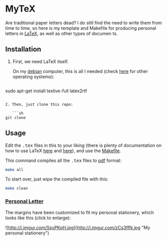 # MyTeX

Are traditional paper letters dead? I do still find the need to write them from time to time, so here is my template and Makefile for producing personal letters in [LaTeX](http://www.latex-project.org/), as well as other types of documen
ts.

## Installation

1. First, we need LaTeX itself.

   On my [debian](http://www.debian.org/) computer, this is all I needed (check [here](http://latex-project.org/ftp.html) for other operating systems):

   ```sh
sudo apt-get install texlive-full latex2rtf
```

2. Then, just clone this repo:

   ```sh
git clone 
```

## Usage

Edit the <tt>.tex</tt> files in this to your liking (there is plenty of documentation on how to use LaTeX [here](http://latex-project.org/guides/) and [here](http://latex-project.org/guides/)), and use the [Makefile](Makefile).

This command compiles all the <tt>.tex</tt> files to [pdf](http://en.wikipedia.org/wiki/Portable_Document_Format) format:

```sh
make all
```

To start over, just wipe the compiled file with this:

```sh
make clean
```

### [Personal Letter](personal-letter.tex)

The margins have been customized to fit my personal stationery, which looks like this (click to enlarge):

![http://i.imgur.com/SsvPKoH.jpg](http://i.imgur.com/zCs3ffN.jpg "My personal stationery")

